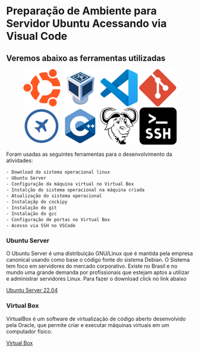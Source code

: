  # Preparação de Ambiente para Servidor Ubuntu Acessando via Visual Code

 ## Veremos abaixo as ferramentas utilizadas
<p align="center">
<img src=logoubuntu.png witdh=100 height=100>
<img src=logovirtualbox1.png witdh=100 height=100>
<img src=logovisualcode1.png witdh=100 height=100>
<img src=logogit1.png witdh=100 height=100>
<img src=logocockpit.png witdh=100 height=100>
<img src=linguagemc4.png witdh=100 height=100>
<img src=logogcc1.png witdh=100 height=100>
<img src=logossh.png witdh=100 height=100>
</p>
 Foram usadas as seguintes ferramentas para o 
 desenvolvimento da atividades:
    
    - Download do sistema operacional linux
    - Ubuntu Server
    - Configuração da máquina virtual no Virtual Box
    - Instalção do sistema operacional na máquina criada
    - Atualização do sistema operacional
    - Instalaçãp do cockipy
    - Instalação do git
    - Instalação do gcc
    - Configuração de portas no Virtual Box
    - Acesso via SSH no VSCode


### Ubuntu Server
O Ubuntu Server é uma distribuição GNU/Linux que é mantida pela empresa canonical usando como base o código  fonte do sistema Debian. O Sistema tem foco em  servidores do mercado  corporativo. Existe no Brasil e no mundo uma grande demanda por profissionais que  estejam aptos a utilizar e administrar servidores Linux.
Para fazer o download click no link abaixo

   <a href="https://ubuntu.com/download/server">Ubuntu Server 22.04 </a>


### Virtual Box
VirtualBox é um software de virtualização de código aberto desenvolvido pela Oracle, que permite criar e executar máquinas virtuais em um computador físico.

<a href="https://www.virtualbox.org/wiki/Downloads">Virtual Box </a>